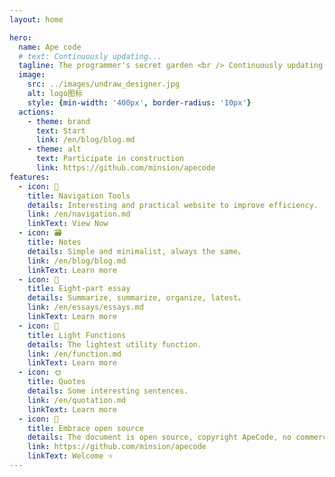 ```yaml
---
layout: home

hero:
  name: Ape code
  # text: Continuously updating...
  tagline: The programmer's secret garden <br /> Continuously updating...
  image:
    src: ../images/undraw_designer.jpg
    alt: logo图标
    style: {min-width: '400px', border-radius: '10px'}
  actions:
    - theme: brand
      text: Start
      link: /en/blog/blog.md
    - theme: alt
      text: Participate in construction
      link: https://github.com/minsion/apecode
features:
  - icon: 🔗
    title: Navigation Tools
    details: Interesting and practical website to improve efficiency.
    link: /en/navigation.md
    linkText: View Now
  - icon: 🗃️
    title: Notes
    details: Simple and minimalist, always the same。
    link: /en/blog/blog.md
    linkText: Learn more
  - icon: 📝
    title: Eight-part essay
    details: Summarize, summarize, organize, latest。
    link: /en/essays/essays.md
    linkText: Learn more
  - icon: 🚀
    title: Light Functions
    details: The lightest utility function.
    link: /en/function.md
    linkText: Learn more
  - icon: 🌞
    title: Quotes
    details: Some interesting sentences.
    link: /en/quotation.md
    linkText: Learn more
  - icon: 🚩
    title: Embrace open source
    details: The document is open source, copyright ApeCode, no commercial activities are allowed。
    link: https://github.com/minsion/apecode
    linkText: Welcome ⭐
---
```


<script setup>
import {
  VPTeamPage,
  VPTeamPageTitle,
  VPTeamMembers,
  VPTeamPageSection
} from 'vitepress/theme'
import { members } from '../../.vitepress/config/en/members.mts'

const coreMembers = [...members]
</script>

<VPTeamPage>
  <VPTeamPageTitle>
    <template #title>Core Team</template>
  </VPTeamPageTitle>
  <VPTeamMembers size="medium" :members="coreMembers" />
</VPTeamPage>
